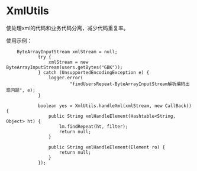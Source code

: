 XmlUtils
========

使处理xml的代码和业务代码分离，减少代码重复率。


使用示例：  

        ByteArrayInputStream xmlStream = null;
				try {
					xmlStream = new ByteArrayInputStream(users.getBytes("GBK"));
				} catch (UnsupportedEncodingException e) {
					logger.error(
							"findUsersRepeat-ByteArrayInputStream解析编码出现问题", e);
				}
				
				boolean yes = XmlUtils.handleXml(xmlStream, new CallBack() {
					public String xmlHandleElement(Hashtable<String, Object> ht) {
						lm.findRepeat(ht, filter);
						return null;
					}

					public String xmlHandleElement(Element ro) {
						return null;
					}
				});
